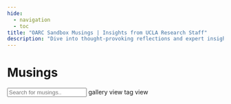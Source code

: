 ```yaml
---
hide:
  - navigation
  - toc
title: "OARC Sandbox Musings | Insights from UCLA Research Staff"
description: "Dive into thought-provoking reflections and expert insights from UCLA's OARC Sandbox research team. Explore cutting-edge ideas in digital scholarship, data science, and technology innovation."
---
```


<h1 id="title">Musings</h1>

<!-- add a search box -->
<input type="text" id="search" class="search" onkeyup="search()" placeholder="Search for musings..">

<!-- two buttons to toggle between gallery view and tag view -->
<span class="btn btn-on" tabindex="0" alt="gallery view" title="gallery view">
	gallery view
</span>
<span class="btn btn-off" tabindex="0" alt="tab view" title="tab view" onclick="window.location.href = 'tags'" onkeydown="if(event.keyCode === 13) { window.location.href = 'tags' }">
	tag view
</span>

<div class="gallery"></div> 

<script>

// --------------------------------	//
//                            		//
//	  Initialize			    	//
//                            		//
// -------------------------------- //

let section = 'musings'

function init(){

	// --------------------------------	//
	// Loop through project data		//
	// -------------------------------- //
	counter = 0;

	// filter data by tag, default is all
	let tag = urlParams.get('tag');
	if (tag) {
		document.querySelector('.gallery').innerHTML = '';
		data[section].values.forEach(function(row) {
			let tags = row[6].split(',');
			if (tags.map(function(x) { return x.trim() }).includes(tag)) {
				addGalleryItem(row,counter);
			}
			counter++;
		});
		// add the name of the tag next to the search box with an option to clear the filter
		// clear the filter by removing the tag from the url
		document.querySelector('.search').insertAdjacentHTML('afterend',` <a href="?"><span class="tag tag-filter">${tag} x</span></a>`);

	} else {
		data[section].values.forEach(function(row) {
			addGalleryItem(row,counter);
			counter++;
		});
	}


	// create the search function
	window.search = function() {
		let input, filter, ul, li, a, i, txtValue;
		input = document.getElementById('search');
		filter = input.value.toUpperCase();
		li = document.querySelectorAll('.gallery-container');
		for (i = 0; i < li.length; i++) {
			a = li[i].getElementsByTagName('a')[0];

			// search by project name, project description, and tags
			let txtValue = a.textContent || a.innerText;
			// search tags, which are in separate span tags of class tag
			let tags = '';
			li[i].querySelectorAll('.tag').forEach(function(tag) {
				tags += tag.textContent;
			});

			if (txtValue.toUpperCase().indexOf(filter) > -1 || tags.toUpperCase().indexOf(filter) > -1) {
				li[i].style.display = '';
			} else {
				li[i].style.display = 'none';
			}
			
		}
	}	







	// // filter data by tag, default is all
	// let tag = urlParams.get('tag');
	// if (tag) {
	// 	document.querySelector('.gallery').innerHTML = '';
	// 	data[section].values.forEach(function(row) {
	// 		let tags = row[6].split(',');
	// 		if (tags.map(function(x) { return x.trim() }).includes(tag)) {
	// 			addGalleryItem(row,counter);
	// 		}
	// 		counter++;
	// 	});
	// } else {
	// 	data[section].values.forEach(function(row) {
	// 		addGalleryItem(row,counter);
	// 		counter++;
	// 	});
	// }

}

</script>